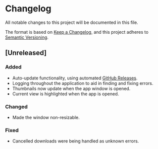 # Changelog

All notable changes to this project will be documented in this file.

The format is based on [Keep a Changelog](https://keepachangelog.com/en/1.0.0/),
and this project adheres to [Semantic
Versioning](https://semver.org/spec/v2.0.0.html).

## [Unreleased]

### Added

- Auto-update functionality, using automated [GitHub
  Releases](https://github.com/KYDronePilot/SpaceEye/releases).
- Logging throughout the application to aid in finding and fixing errors.
- Thumbnails now update when the app window is opened.
- Current view is highlighted when the app is opened.

### Changed

- Made the window non-resizable.

### Fixed

- Cancelled downloads were being handled as unknown errors.
